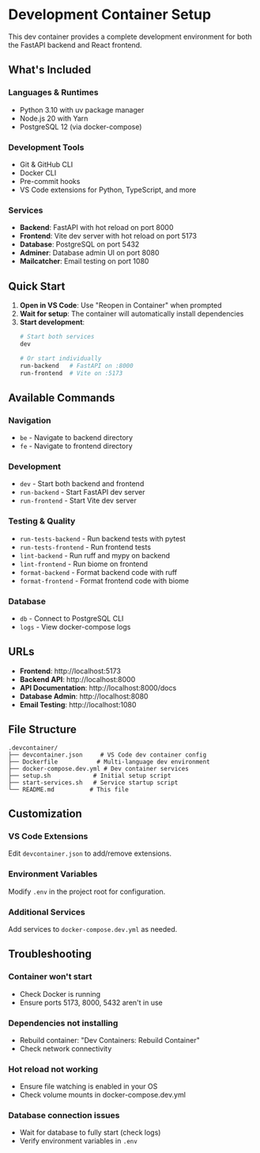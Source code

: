 # Development Container Setup

This dev container provides a complete development environment for both the FastAPI backend and React frontend.

## What's Included

### Languages & Runtimes
- Python 3.10 with uv package manager
- Node.js 20 with Yarn
- PostgreSQL 12 (via docker-compose)

### Development Tools
- Git & GitHub CLI
- Docker CLI
- Pre-commit hooks
- VS Code extensions for Python, TypeScript, and more

### Services
- **Backend**: FastAPI with hot reload on port 8000
- **Frontend**: Vite dev server with hot reload on port 5173
- **Database**: PostgreSQL on port 5432
- **Adminer**: Database admin UI on port 8080
- **Mailcatcher**: Email testing on port 1080

## Quick Start

1. **Open in VS Code**: Use "Reopen in Container" when prompted
2. **Wait for setup**: The container will automatically install dependencies
3. **Start development**:
   ```bash
   # Start both services
   dev

   # Or start individually
   run-backend   # FastAPI on :8000
   run-frontend  # Vite on :5173
   ```

## Available Commands

### Navigation
- `be` - Navigate to backend directory
- `fe` - Navigate to frontend directory

### Development
- `dev` - Start both backend and frontend
- `run-backend` - Start FastAPI dev server
- `run-frontend` - Start Vite dev server

### Testing & Quality
- `run-tests-backend` - Run backend tests with pytest
- `run-tests-frontend` - Run frontend tests
- `lint-backend` - Run ruff and mypy on backend
- `lint-frontend` - Run biome on frontend
- `format-backend` - Format backend code with ruff
- `format-frontend` - Format frontend code with biome

### Database
- `db` - Connect to PostgreSQL CLI
- `logs` - View docker-compose logs

## URLs

- **Frontend**: http://localhost:5173
- **Backend API**: http://localhost:8000
- **API Documentation**: http://localhost:8000/docs
- **Database Admin**: http://localhost:8080
- **Email Testing**: http://localhost:1080

## File Structure

```
.devcontainer/
├── devcontainer.json     # VS Code dev container config
├── Dockerfile           # Multi-language dev environment
├── docker-compose.dev.yml # Dev container services
├── setup.sh            # Initial setup script
├── start-services.sh   # Service startup script
└── README.md          # This file
```

## Customization

### VS Code Extensions
Edit `devcontainer.json` to add/remove extensions.

### Environment Variables
Modify `.env` in the project root for configuration.

### Additional Services
Add services to `docker-compose.dev.yml` as needed.

## Troubleshooting

### Container won't start
- Check Docker is running
- Ensure ports 5173, 8000, 5432 aren't in use

### Dependencies not installing
- Rebuild container: "Dev Containers: Rebuild Container"
- Check network connectivity

### Hot reload not working
- Ensure file watching is enabled in your OS
- Check volume mounts in docker-compose.dev.yml

### Database connection issues
- Wait for database to fully start (check logs)
- Verify environment variables in `.env`
